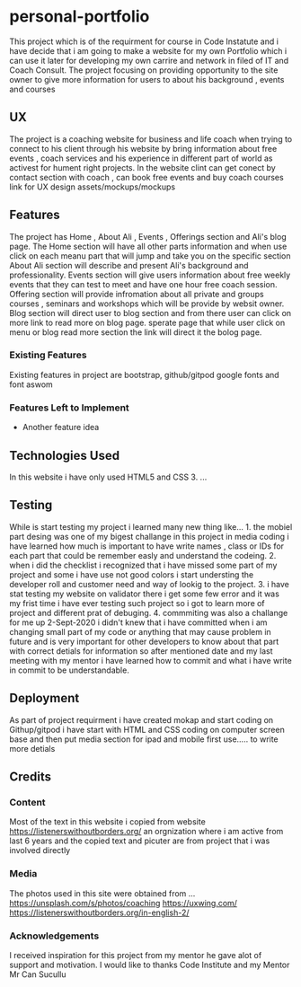 # personal-portfolio

This project which is of the requirment for course in Code Instatute and i have decide that i am going to make a website for my own
Portfolio which i can use it later for developing my own carrire and network in filed of IT  and Coach Consult.
The project focusing on providing opportunity to the site owner to give more information for users to about his background , events and courses


## UX
The project is a coaching website for business and life coach when trying to connect to his client through his website by bring information about free events , coach services and his experience in different part of world as activest for hument right projects. 
In the website clint can get conect by contact section with coach , can book free events and buy coach courses 
link for UX design assets/mockups/mockups 

## Features

The project  has Home , About Ali , Events , Offerings section and Ali's blog page.
The Home section will have all other parts information and when use click on each meanu part that will jump and take you on the specific section
About Ali section will describe and present Ali's background and professionality.
Events section will give users information about free weekly events that they can test to meet and have one hour free coach session.
Offering section will provide infromation about all private and groups courses , seminars and workshops which will be provide by websit owner. 
 Blog section will direct user to blog section and from there user can click on more link to read more on blog page. sperate page that while user click on menu or blog read more section the link will direct it the bolog page.

### Existing Features
 Existing features in project are bootstrap, github/gitpod google fonts and font aswom


### Features Left to Implement
- Another feature idea


## Technologies Used
In this website i have only used HTML5 and CSS 3. ... 


## Testing
While is start testing my project i learned many new thing like... 1. the mobiel part desing was one of my bigest challange in this project in media coding i have learned how much is important to have write names , class or IDs for each part that could be remember easly and understand the codeing. 2. when i did the checklist i recognized that i have missed some part of my project and some i have use not good colors i start understing the developer roll and customer need and way of lookig to the project. 
3. i have stat testing my website on validator there i get some few error and it was my frist time i have ever testing such project so i got to learn more of project and different prat of debuging. 
4. commmiting was also a challange for me up 2-Sept-2020 i didn't knew that i have committed when i am changing small part of my code or anything that may cause problem in future and is very important for other developers to know about that part with correct detials for information so after mentioned date and my last meeting with my mentor i have learned how to commit and what i have write in commit to be understandable. 


## Deployment
As part of project requirment i have created mokap and start coding on Githup/gitpod i have start
with HTML and CSS coding on computer screen base and then put media section for ipad and mobile first use..... to write more detials 


## Credits

### Content
Most of the text in this website i copied from website https://listenerswithoutborders.org/ an orgnization where i am active from last 6 years and the copied text and picuter are from project that i was involved directly 


### Media
The photos used in this site were obtained from ...
https://unsplash.com/s/photos/coaching
https://uxwing.com/ 
https://listenerswithoutborders.org/in-english-2/


### Acknowledgements
I received inspiration for this project from my mentor he gave alot of support and motivation. I would like to thanks Code Institute and my Mentor Mr Can Sucullu
